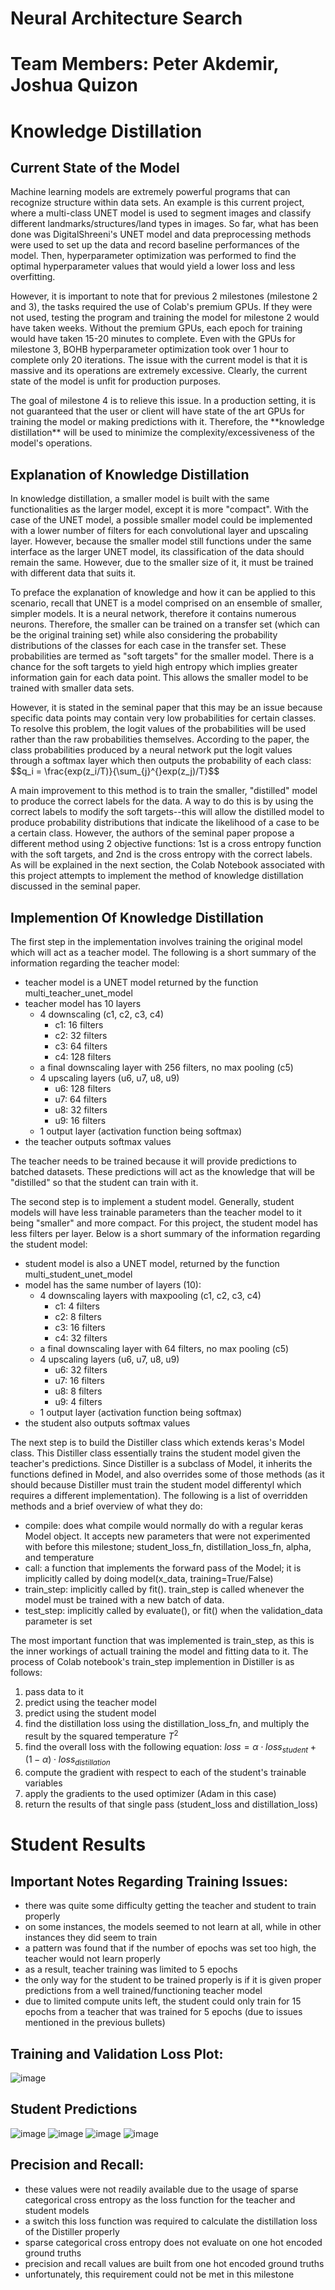 # Neural Architecture Search
# Team Members: Peter Akdemir, Joshua Quizon

# Knowledge Distillation
## Current State of the Model
<p>
Machine learning models are extremely powerful programs that can recognize structure
within data sets.  An example is this current project, where a multi-class UNET model
is used to segment images and classify different landmarks/structures/land types
in images.  So far, what has been done was DigitalShreeni's UNET model and data preprocessing
methods were used to set up the data and record baseline performances of the model.  Then, 
hyperparameter optimization was performed to find the optimal hyperparameter values that would
yield a lower loss and less overfitting.
</p>

<p>
However, it is important to note that for previous 2 milestones (milestone 2 and 3), the tasks
required the use of Colab's premium GPUs.  If they were not used, testing the program and training
the model for milestone 2 would have taken weeks.  Without the premium GPUs, each epoch for training
would have taken 15-20 minutes to complete.  Even with the GPUs for milestone 3, BOHB hyperparameter
optimization took over 1 hour to complete only 20 iterations.  The issue with the current model is 
that it is massive and its operations are extremely excessive.  Clearly, the current state of the 
model is unfit for production purposes.
</p>

<p>
The goal of milestone 4 is to relieve this issue.  In a production setting, it is not guaranteed that
the user or client will have state of the art GPUs for training the model or making predictions with it.
Therefore, the **knowledge distillation** will be used to minimize the complexity/excessiveness of the
model's operations.
</p>

## Explanation of Knowledge Distillation
<p>
In knowledge distillation, a smaller model is built with the same functionalities as the larger model, except
it is more "compact".  With the case of the UNET model, a possible smaller model could be implemented with 
a lower number of filters for each convolutional layer and upscaling layer.  However, because the smaller model
still functions under the same interface as the larger UNET model, its classification of the data should remain
the same.  However, due to the smaller size of it, it must be trained with different data that suits it.
</p>

<p>
To preface the explanation of knowledge and how it can be applied to this scenario, recall that UNET
is a model comprised on an ensemble of smaller, simpler models.  It is a neural network, therefore it 
contains numerous neurons.  Therefore, the smaller can be trained on a transfer set (which can be the
original training set) while also considering the probability distributions of the classes for each
case in the transfer set.  These probabilities are termed as "soft targets" for the smaller model.  There is a chance for the soft targets to yield
high entropy which implies greater information gain for each data point.  This allows the smaller model to be trained
with smaller data sets.
</p>  

<p>
However, it is stated in the seminal paper that this may be an issue because specific data points may contain very low 
probabilities for certain classes.  To resolve this problem, the logit values of the probabilities will
be used rather than the raw probabilities themselves.  According to the paper, the class probabilities produced
by a neural network put the logit values through a softmax layer which then outputs the probability of each class:
$$q_i = \frac{exp(z_i/T)}{\sum_{j}^{}exp(z_j)/T}$$
</p>

<p>
A main improvement to this method is to train the smaller, "distilled" model to produce the correct labels for the data.
A way to do this is by using the correct labels to modify the soft targets--this will allow the distilled model to 
produce probability distributions that indicate the likelihood of a case to be a certain class.  However, the authors of 
the seminal paper propose a different method using 2 objective functions: 1st is a cross entropy function with the soft targets,
and 2nd is the cross entropy with the correct labels.  As will be explained in the next section, the Colab Notebook associated with this project attempts to implement the method of knowledge distillation discussed in the seminal paper. 
</p>

## Implemention Of Knowledge Distillation
<p>
The first step in the implementation involves training the original model which will act as a teacher model.  The following is a short summary of the information regarding the teacher model:

- teacher model is a UNET model returned by the function multi_teacher_unet_model
- teacher model has 10 layers
    - 4 downscaling (c1, c2, c3, c4)
        - c1: 16 filters
        - c2: 32 filters
        - c3: 64 filters
        - c4: 128 filters
    - a final downscaling layer with 256 filters, no max pooling (c5)
    - 4 upscaling layers (u6, u7, u8, u9)
        - u6: 128 filters
        - u7: 64 filters
        - u8: 32 filters
        - u9: 16 filters
    - 1 output layer (activation function being softmax)
- the teacher outputs softmax values

The teacher needs to be trained because it will provide predictions to batched datasets.  These predictions will act as the knowledge that will be "distilled" so that the student can train with it.
</p>

<p>
The second step is to implement a student model.  Generally, student models will have less trainable parameters than the teacher model to it being "smaller" and more compact.  For this project, the student model has less filters per layer.  Below is a short summary of the information regarding the student model:

- student model is also a UNET model, returned by the function multi_student_unet_model
- model has the same number of layers (10):
    - 4 downscaling layers with maxpooling (c1, c2, c3, c4)
        - c1: 4 filters
        - c2: 8 filters
        - c3: 16 filters
        - c4: 32 filters
    - a final downscaling layer with 64 filters, no max pooling (c5)
    - 4 upscaling layers (u6, u7, u8, u9)
        - u6: 32 filters
        - u7: 16 filters
        - u8: 8 filters
        - u9: 4 filters
    - 1 output layer (activation function being softmax)
- the student also outputs softmax values

</p>

<p>
The next step is to build the Distiller class which extends keras's Model class.  This Distiller class essentially trains the student model given the teacher's predictions.  Since Distiller is a subclass of Model, it inherits the functions defined in Model, and also overrides some of those methods (as it should because Distiller must train the student model differentyl which requires a different implementation).  The following is a list of overridden methods and a brief overview of what they do:

- compile: does what compile would normally do with a regular keras Model object.  It accepts new parameters that were not experimented with before this milestone; student_loss_fn, distillation_loss_fn, alpha, and temperature
- call: a function that implements the forward pass of the Model; it is implicitly called by doing model(x_data, training=True/False)
- train_step: implicitly called by fit().  train_step is called whenever the model must be trained with a new batch of data.
- test_step: implicitly called by evaluate(), or fit() when the validation_data parameter is set

The most important function that was implemented is train_step, as this is the inner workings of actuall training the model and fitting data to it.  The process of Colab notebook's train_step implemention in Distiller is as follows:
1. pass data to it
2. predict using the teacher model
3. predict using the student model
4. find the distillation loss using the distillation_loss_fn, and multiply the result by the squared temperature $T^2$
5. find the overall loss with the following equation: $loss = \alpha \cdot loss_{student} + (1 - \alpha) \cdot loss_{distillation}$
6. compute the gradient with respect to each of the student's trainable variables
7. apply the gradients to the used optimizer (Adam in this case) 
8. return the results of that single pass (student_loss and distillation_loss)
</p>


# Student Results

## Important Notes Regarding Training Issues:
- there was quite some difficulty getting the teacher and student to train properly
- on some instances, the models seemed to not learn at all, while in other instances they did seem to train
- a pattern was found that if the number of epochs was set too high, the teacher would not learn properly
- as a result, teacher training was limited to 5 epochs
- the only way for the student to be trained properly is if it is given proper predictions from a well trained/functioning teacher model
- due to limited compute units left, the student could only train for 15 epochs from a teacher that was trained for 5 epochs (due to issues mentioned in the previous bullets)

## Training and Validation Loss Plot:
![image](https://user-images.githubusercontent.com/98120760/205477387-e135ec6e-b752-41a1-a6ca-fc87a0175c29.png)

## Student Predictions
![image](https://user-images.githubusercontent.com/98120760/205477411-a54d8af5-6857-4f74-8f89-b0d1bb535429.png)
![image](https://user-images.githubusercontent.com/98120760/205477436-695b6bbe-c98f-4d05-b27b-8fa456f95b99.png)
![image](https://user-images.githubusercontent.com/98120760/205477448-e1d92b51-79d0-4cd2-86f9-2d326826e294.png)
![image](https://user-images.githubusercontent.com/98120760/205477459-778dd5e9-b36d-4336-a9d5-a7a87a51b9a4.png)

## Precision and Recall:
- these values were not readily available due to the usage of sparse categorical cross entropy as the loss function for the teacher and student models
- a switch this loss function was required to calculate the distillation loss of the Distiller properly
- sparse categorical cross entropy does not evaluate on one hot encoded ground truths
- precision and recall values are built from one hot encoded ground truths
- unfortunately, this requirement could not be met in this milestone